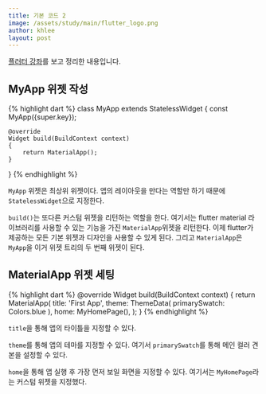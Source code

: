 ```yaml
---
title: 기본 코드 2
image: /assets/study/main/flutter_logo.png
author: khlee
layout: post
---
```


[플러터 강좌](https://youtu.be/bapuCsJXBdc?si=FKnDl7BNH93siC9V)를 보고 정리한 내용입니다.

## MyApp 위젯 작성

{% highlight dart %}
class MyApp extends StatelessWidget
{
	const MyApp({super.key});

	@override
	Widget build(BuildContext context)
	{
		return MaterialApp();
	}
}
{% endhighlight %}

`MyApp` 위젯은 최상위 위젯이다. 앱의 레이아웃을 만다는 역할만 하기 때문에 `StatelessWidget`으로 지정한다.

`build()`는 또다른 커스텀 위젯을 리턴하는 역할을 한다. 여기서는 flutter material 라이브러리를 사용할 수 있는 기능을 가진 `MaterialApp`위젯을 리턴한다. 이제 flutter가 제공하는 모든 기본 위젯과 디자인을 사용할 수 있게 된다. 그리고 `MaterialApp`은 `MyApp`을 이거 위젯 트리의 두 번째 위젯이 된다.

## MaterialApp 위젯 세팅

{% highlight dart %}
@override
Widget build(BuildContext context)
{
	return MaterialApp(
		title: 'First App',
		theme: ThemeData(
			primarySwatch: Colors.blue
		),
		home: MyHomePage(),
	);
}
{% endhighlight %}

`title`을 통해 앱의 타이틀을 지정할 수 있다.

`theme`를 통해 앱의 테마를 지정할 수 있다. 여기서 `primarySwatch`를 통해 메인 컬러 견본을 설정할 수 있다.

`home`을 통해 앱 실행 후 가장 먼저 보일 화면을 지정할 수 있다. 여기서는 `MyHomePage`라는 커스텀 위젯을 지정했다.
